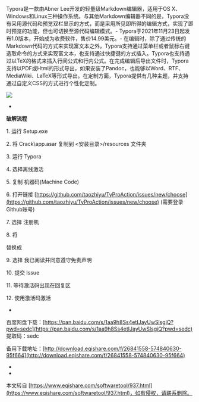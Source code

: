Typora是一款由Abner Lee开发的轻量级Markdown编辑器，适用于OS X、Windows和Linux三种操作系统。与其他Markdown编辑器不同的是，Typora没有采用源代码和预览双栏显示的方式，而是采用所见即所得的编辑方式，实现了即时预览的功能，但也可切换至源代码编辑模式。-
Typora于2021年11月23日起发布1.0版本，开始成为收费软件，售价14.99美元。-
在编辑时，除了通过传统的Markdown代码的方式来实现富文本之外，Typora支持通过菜单栏或者鼠标右键选取命令的方式来实现富文本，也支持通过快捷键的方式插入。Typora也支持通过以TeX的格式来插入行间公式和行内公式。在完成编辑后导出文件时，Typora支持以PDF或Html的形式导出，如果安装了Pandoc，也能够以Word、RTF、MediaWiki、LaTeX等形式导出。在定制方面，Typora提供有几种主题，并支持通过自定义CSS的方式进行个性化定制。

![](https://gimg2.baidu.com/image_search/src=http%3A%2F%2Finews.gtimg.com%2Fnewsapp_bt%2F0%2F13522737800%2F1000.jpg&refer=http%3A%2F%2Finews.gtimg.com&app=2002&size=f9999,10000&q=a80&n=0&g=0n&fmt=auto?sec=1653720558&t=dafaf62e38af772ed400a6d889df38ca)

-

**破解流程**

1\. 运行 Setup.exe

2\. 将 Crack\\app.asar 复制到 <安装目录>/resources 文件夹

3\. 运行 Typora

4\. 选择离线激活

5\. 复制 机器码(Machine Code)

6\. 打开链接 [https://github.com/taozhiyu/TyProAction/issues/new/choose](https://github.com/taozhiyu/TyProAction/issues/new/choose) (需要登录Github账号)

7\. 选择 注册机

8\. 将

<!--

eyJ2Ijoid2lufDEuMS41IiwiaSI6InRhb3pwibCI6IlRBT1pISVlVIHwgNTJwb2ppZSB8IFdpbmRvd3MifQ==

\-->

替换成

<!--

你的机器码

\-->

9\. 选择 我已阅读并同意遵守免责声明

10\. 提交 Issue

11\. 等待激活码出现在回复区

12\. 使用激活码激活

-

百度网盘下载：[https://pan.baidu.com/s/1aa9h8Ss4etIJayUwSlsgjQ?pwd=sedc](https://pan.baidu.com/s/1aa9h8Ss4etIJayUwSlsgjQ?pwd=sedc) 提取码：sedc

备用下载地址：[http://download.eqishare.com/f/26841558-574840630-95f664](http://download.eqishare.com/f/26841558-574840630-95f664)

-

-

本文转自 [https://www.eqishare.com/softwaretool/937.html](https://www.eqishare.com/softwaretool/937.html)，如有侵权，请联系删除。